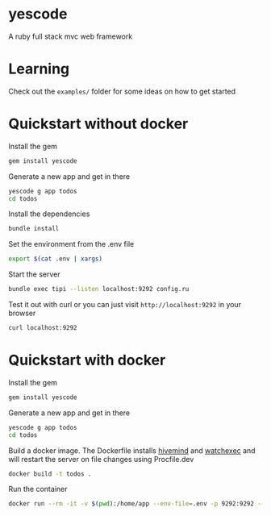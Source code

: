 # yescode

A ruby full stack mvc web framework

# Learning

Check out the `examples/` folder for some ideas on how to get started

# Quickstart without docker

Install the gem

```sh
gem install yescode
```

Generate a new app and get in there

```sh
yescode g app todos
cd todos
```

Install the dependencies

```sh
bundle install
```

Set the environment from the .env file

```sh
export $(cat .env | xargs)
```

Start the server

```sh
bundle exec tipi --listen localhost:9292 config.ru
```

Test it out with curl or you can just visit `http://localhost:9292` in your browser

```sh
curl localhost:9292
```

# Quickstart with docker

Install the gem

```sh
gem install yescode
```

Generate a new app and get in there

```sh
yescode g app todos
cd todos
```

Build a docker image. The Dockerfile installs [hivemind](https://github.com/DarthSim/hivemind) and [watchexec](https://github.com/watchexec/watchexec) and will restart the server on file changes using Procfile.dev

```sh
docker build -t todos .
```

Run the container

```sh
docker run --rm -it -v $(pwd):/home/app --env-file=.env -p 9292:9292 --name "todos" todos hivemind Procfile.dev
```
